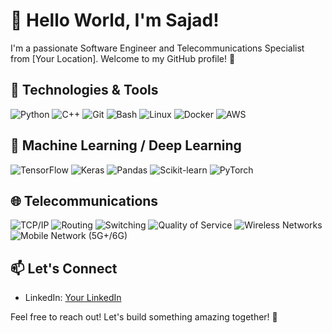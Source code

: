 # 👋 Hello World, I'm Sajad!

I'm a passionate Software Engineer and Telecommunications Specialist from [Your Location]. Welcome to my GitHub profile! 🚀

## 🔧 Technologies & Tools

![Python](https://img.shields.io/badge/-Python-black?logo=python&style=flat-square)
![C++](https://img.shields.io/badge/-C++-black?logo=c%2B%2B&style=flat-square)
![Git](https://img.shields.io/badge/-Git-black?logo=git&style=flat-square)
![Bash](https://img.shields.io/badge/-Bash-black?logo=gnu-bash&style=flat-square)
![Linux](https://img.shields.io/badge/-Linux-black?logo=linux&style=flat-square)
![Docker](https://img.shields.io/badge/-Docker-black?logo=docker&style=flat-square)
![AWS](https://img.shields.io/badge/-AWS-black?logo=amazon-aws&style=flat-square)

## 🧠 Machine Learning / Deep Learning

![TensorFlow](https://img.shields.io/badge/-TensorFlow-black?logo=tensorflow&style=flat-square)
![Keras](https://img.shields.io/badge/-Keras-black?logo=keras&style=flat-square)
![Pandas](https://img.shields.io/badge/-Pandas-black?logo=pandas&style=flat-square)
![Scikit-learn](https://img.shields.io/badge/-Scikit--learn-black?logo=scikit-learn&style=flat-square)
![PyTorch](https://img.shields.io/badge/-PyTorch-black?logo=pytorch&style=flat-square)

## 🌐 Telecommunications

![TCP/IP](https://img.shields.io/badge/-TCP%2FIP-black?style=flat-square)
![Routing](https://img.shields.io/badge/-Routing-black?style=flat-square)
![Switching](https://img.shields.io/badge/-Switching-black?style=flat-square)
![Quality of Service](https://img.shields.io/badge/-Quality%20of%20Service-black?style=flat-square)
![Wireless Networks](https://img.shields.io/badge/-Wireless%20Networks-black?style=flat-square)
![Mobile Network (5G+/6G)](https://img.shields.io/badge/-Mobile%20Network%20(5G%2B%2F6G)-black?style=flat-square)

## 📫 Let's Connect

- LinkedIn: [Your LinkedIn](https://www.linkedin.com/in/sajadh76/)

Feel free to reach out! Let's build something amazing together! 🌟
